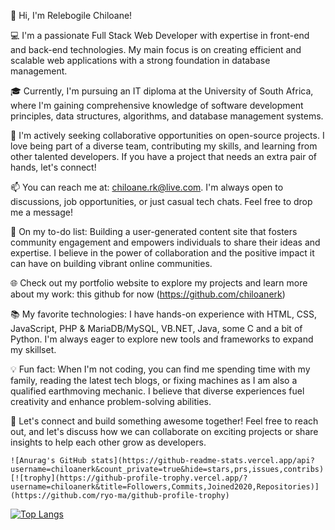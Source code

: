 👋 Hi, I'm Relebogile Chiloane! 

💻 I'm a passionate Full Stack Web Developer with expertise in front-end and back-end technologies. My main focus is on creating efficient and scalable web applications with a strong foundation in database management.

🎓 Currently, I'm pursuing an IT diploma at the University of South Africa, where I'm gaining comprehensive knowledge of software development principles, data structures, algorithms, and database management systems.

🌟 I'm actively seeking collaborative opportunities on open-source projects. I love being part of a diverse team, contributing my skills, and learning from other talented developers. If you have a project that needs an extra pair of hands, let's connect!

📫 You can reach me at: chiloane.rk@live.com. I'm always open to discussions, job opportunities, or just casual tech chats. Feel free to drop me a message!

🚀 On my to-do list: Building a user-generated content site that fosters community engagement and empowers individuals to share their ideas and expertise. I believe in the power of collaboration and the positive impact it can have on building vibrant online communities.

🌐 Check out my portfolio website to explore my projects and learn more about my work: this github for now (https://github.com/chiloanerk)

📚 My favorite technologies: I have hands-on experience with HTML, CSS, JavaScript, PHP & MariaDB/MySQL, VB.NET, Java, some C and a bit of Python. I'm always eager to explore new tools and frameworks to expand my skillset.

💡 Fun fact: When I'm not coding, you can find me spending time with my family, reading the latest tech blogs, or fixing machines as I am also a qualified earthmoving mechanic. I believe that diverse experiences fuel creativity and enhance problem-solving abilities.

🌈 Let's connect and build something awesome together! Feel free to reach out, and let's discuss how we can collaborate on exciting projects or share insights to help each other grow as developers.

`![Anurag's GitHub stats](https://github-readme-stats.vercel.app/api?username=chiloanerk&count_private=true&hide=stars,prs,issues,contribs) [![trophy](https://github-profile-trophy.vercel.app/?username=chiloanerk&title=Followers,Commits,Joined2020,Repositories)](https://github.com/ryo-ma/github-profile-trophy)`


[![Top Langs](https://github-readme-stats.vercel.app/api/top-langs/?username=chiloanerk)](https://github.com/anuraghazra/github-readme-stats)
